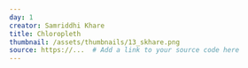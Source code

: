 ```yaml
---
day: 1
creator: Samriddhi Khare
title: Chloropleth
thumbnail: /assets/thumbnails/13_skhare.png
source: https://...  # Add a link to your source code here
---
```

